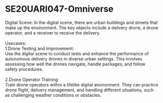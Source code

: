 # SE20UARI047-Omniverse

Digital Scene: In the digital scene, there are urban buildings and streets that make up the environment. The key objects include a delivery drone, a drone operator, and a receiver to receive the delivery.<br>
<br>
Usecases:<br>
1.Drone Testing and Improvement:<br>
Use the digital scene to conduct tests and enhance the performance of autonomous delivery drones in diverse urban settings. This involves assessing how well the drones navigate, handle packages, and follow safety procedures.<br>
<br>
2.Drone Operator Training:<br>
Train drone operators within a lifelike digital environment. They can practice drone flight, delivery management, and handling different situations, such as challenging weather conditions or obstacles.<br>
